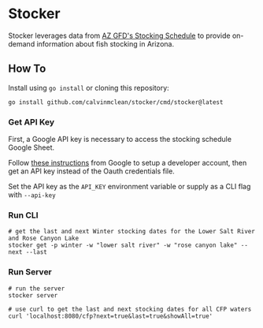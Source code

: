 # Stocker

Stocker leverages data from [AZ GFD's Stocking Schedule](https://www.azgfd.com/fishing-2/where-to-fish/fish-stocking-schedule/) to provide on-demand information about fish stocking in Arizona.

## How To

Install using `go install` or cloning this repository:

```shell
go install github.com/calvinmclean/stocker/cmd/stocker@latest
```

### Get API Key

First, a Google API key is necessary to access the stocking schedule Google Sheet.

Follow [these instructions](https://developers.google.com/sheets/api/quickstart/go) from Google to setup a developer account, then get an API key instead of the Oauth credentials file.

Set the API key as the `API_KEY` environment variable or supply as a CLI flag with `--api-key`

### Run CLI

```shell
# get the last and next Winter stocking dates for the Lower Salt River and Rose Canyon Lake
stocker get -p winter -w "lower salt river" -w "rose canyon lake" --next --last
```

### Run Server

```shell
# run the server
stocker server

# use curl to get the last and next stocking dates for all CFP waters
curl 'localhost:8080/cfp?next=true&last=true&showAll=true'
```
